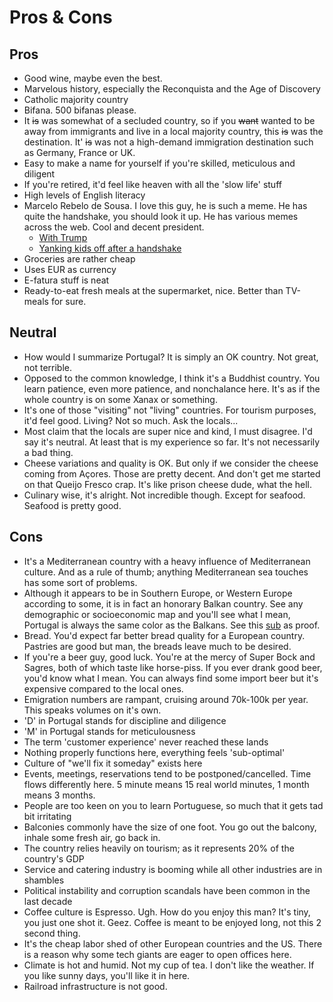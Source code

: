 # Pros & Cons

## Pros
- Good wine, maybe even the best.
- Marvelous history, especially the Reconquista and the Age of Discovery
- Catholic majority country
- Bifana. 500 bifanas please.
- It ~~is~~ was somewhat of a secluded country, so if you ~~want~~ wanted to be away from immigrants and live in a local majority country, this ~~is~~ was the destination. It' ~~is~~ was not a high-demand immigration destination such as Germany, France or UK.
- Easy to make a name for yourself if you're skilled, meticulous and diligent
- If you're retired, it'd feel like heaven with all the 'slow life' stuff
- High levels of English literacy
- Marcelo Rebelo de Sousa. I love this guy, he is such a meme. He has quite the handshake, you should look it up. He has various memes across the web. Cool and decent president.
	- [With Trump](https://youtu.be/sfrbogBg9dA?feature=shared)
	- [Yanking kids off after a handshake](https://www.youtube.com/shorts/EOiaAURxSJA)
- Groceries are rather cheap
- Uses EUR as currency
- E-fatura stuff is neat
- Ready-to-eat fresh meals at the supermarket, nice. Better than TV-meals for sure.

## Neutral
- How would I summarize Portugal? It is simply an OK country. Not great, not terrible.
- Opposed to the common knowledge, I think it's a Buddhist country. You learn patience, even more patience, and nonchalance here. It's as if the whole country is on some Xanax or something.
- It's one of those "visiting" not "living" countries. For tourism purposes, it'd feel good. Living? Not so much. Ask the locals...
- Most claim that the locals are super nice and kind, I must disagree. I'd say it's neutral. At least that is my experience so far. It's not necessarily a bad thing.
- Cheese variations and quality is OK. But only if we consider the cheese coming from Açores. Those are pretty decent. And don't get me started on that Queijo Fresco crap. It's like prison cheese dude, what the hell. 
- Culinary wise, it's alright. Not incredible though. Except for seafood. Seafood is pretty good.

## Cons
- It's a Mediterranean country with a heavy influence of Mediterranean culture. And as a rule of thumb; anything Mediterranean sea touches has some sort of problems. 
- Although it appears to be in Southern Europe, or Western Europe according to some, it is in fact an honorary Balkan country. See any demographic or socioeconomic map and you'll see what I mean, Portugal is always the same color as the Balkans. See this [sub](https://www.reddit.com/r/PORTUGALCYKABLYAT/) as proof.
- Bread. You'd expect far better bread quality for a European country. Pastries are good but man, the breads leave much to be desired.
- If you're a beer guy, good luck. You're at the mercy of Super Bock and Sagres, both of which taste like horse-piss. If you ever drank good beer, you'd know what I mean. You can always find some import beer but it's expensive compared to the local ones.
- Emigration numbers are rampant, cruising around 70k-100k per year. This speaks volumes on it's own.
- 'D' in Portugal stands for discipline and diligence
- 'M' in Portugal stands for meticulousness
- The term 'customer experience' never reached these lands
- Nothing properly functions here, everything feels 'sub-optimal'
- Culture of "we'll fix it someday" exists here
- Events, meetings, reservations tend to be postponed/cancelled. Time flows differently here. 5 minute means 15 real world minutes, 1 month means 3 months.
- People are too keen on you to learn Portuguese, so much that it gets tad bit irritating
- Balconies commonly have the size of one foot. You go out the balcony, inhale some fresh air, go back in. 
- The country relies heavily on tourism; as it represents 20% of the country's GDP
- Service and catering industry is booming while all other industries are in shambles
- Political instability and corruption scandals have been common in the last decade
- Coffee culture is Espresso. Ugh. How do you enjoy this man? It's tiny, you just one shot it. Geez. Coffee is meant to be enjoyed long, not this 2 second thing.
- It's the cheap labor shed of other European countries and the US. There is a reason why some tech giants are eager to open offices here.
- Climate is hot and humid. Not my cup of tea. I don't like the weather. If you like sunny days, you'll like it in here.
- Railroad infrastructure is not good.


